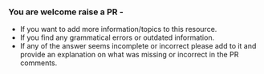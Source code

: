 ### You are welcome raise a PR - 
- If you want to add more information/topics to this resource.
- If you find any grammatical errors or outdated information.
- If any of the answer seems incomplete or incorrect please add to it and provide an explanation on what was missing or incorrect in the PR comments.
